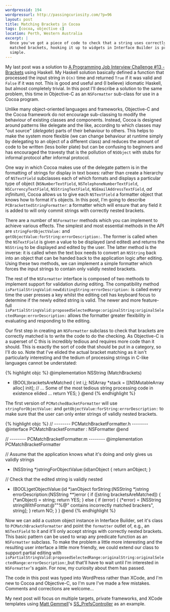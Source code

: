 ```yaml
--- 
wordpressid: 194
wordpressurl: http://passingcuriosity.com/?p=96
layout: post
title: Matching Brackets in Cocoa
tags: [cocoa, objective c]
location: Perth, Western Australia
excerpt: |
  Once you've got a piece of code to check that a string uses correctly 
  matched brackets, hooking it up to widgets in Interface Builder is pretty
  simple.
---
```


My last post was a solution to [A Programming Job Interview Challenge #13 -
Brackets](http://www.dev102.com/2008/07/21/a-programming-job-interview-challenge-13-brackets/)
using Haskell. My Haskell solution basically defined a function that processed
the input string in `O(n)` time and returned `True` if it was valid and
`False` if it was not. This is good and useful and (I believe) idiomatic
Haskell, but almost completely trivial. In this post I'll describe a solution
to the same problem, this time in Objective-C as an `NSFormatter` sub-class
for use in a Cocoa program.

Unlike many object-oriented languages and frameworks, Objective-C and the
Cocoa framework do not encourage sub-classing to modify the behaviour of
existing classes and components. Instead, Cocoa is designed around patterns
like delegate and the like, according to which classes may "out source"
(*delegate*) parts of their behaviour to others. This helps to make the system
more flexible (we can change behaviour at runtime simply by delegating to an
object of a different class) and reduces the amount of code to be written
(less boiler plate) but can be confusing to beginners and has encouraged the
travesty that is the pollution of `NSObject` with stubs for informal protocol
after informal protocol.

One way in which Cocoa makes use of the delegate pattern is in the formatting
of strings for display in text boxes: rather than create a hierarchy of
`NSTextField` subclasses each of which formats and displays a particular type
of object (`NSNumberTextField`, `NSTelephoneNumberTextField`,
`NSCurrencyTextField`, `NSStringTextField`, `NSEmailAddressTextField`, *ad
infinitum*), Cocoa allows us to give each `NSTextField` a formatter object
that knows how to format it's objects. In this post, I'm going to describe
`PCBrackettedStringFormatter`: a formatter which will ensure that any field it
is added to will only commit strings with correctly nested brackets.

There are a number of `NSFormatter` methods which you can implement to achieve
various effects. The simplest and most essential methods in the API are
`stringForObjectValue:` and `getObjectValue:forString:errorDescription:`. The
former is called when the `NSTextField` is given a value to be displayed (and
edited) and returns the `NSString` to be displayed and edited by the user. The
latter method is the inverse: it is called when the text box needs to convert
an `NSString` back into an object that can be handed back to the application
logic after editing. Using these two methods, we can implement a simple
formatter which forces the input strings to contain only validly nested
brackets.

The rest of the `NSFormatter` interface is composed of two methods to
implement support for validation *during* editing. The compatibility method
`isPartialStringValid:newEditingString:errorDescription:` is called every time
the user presses a key whilst the editing cell has keyboard focus to determine
if the newly edited string is valid. The newer and more feature-full
`isPartialStringValid:proposedSelectedRange:originalString:originalSelectedRange:errorDescription:`
allows the formatter greater flexibility in evaluating and responding to the
editing.

Our first step in creating an `NSFormatter` subclass to check that brackets
are correctly matched is to write the code to do the checking. As Objective-C
is a superset of C this is incredibly tedious and requires more code than it
should. This is exactly the sort of code that should be put in a category, so
I'll do so. Note that I've elided the actual bracket matching as it isn't
particularly interesting and the tedium of processing strings in C-like
languages cannot be understated:

{% highlight objc %}
@implementation NSString (MatchBrackets)

- (BOOL)bracketsAreMatched {
	int i,j;
	NSArray *stack = [[NSMutableArray alloc] init];
	// ... Some of the most tedious string processing code in existence elided ...
	return YES;
}
@end
{% endhighlight %}

The first version of `PCMatchedBacketFormatter` will use
`stringForObjectValue:` and `getObjectValue:forString:errorDescription:` to
make sure that the user can only enter strings of validly nested brackets.

{% highlight objc %}
// -------- PCMatchBracketFormatter.h --------
@interface PCMatchBracketFormatter : NSFormatter
@end

// -------- PCMatchBracketFormatter.m --------
@implementation PCMatchBracketFormatter

// Assume that the application knows what it's doing and only gives us validly strings
- (NSString *)stringForObjectValue:(id)anObject {
	return anObject;
}

// Check that the edited string is validly nested
- (BOOL)getObjectValue:(id *)anObject forString:(NSString *)string errorDescription:(NSString **)error {
	if ([string bracketsAreMatched]) {
		(*anObject) = string;
		return YES;
	} else {
		if (error) {
			(*error) = [NSString stringWithFormat:@"\"%@\" contains incorrectly matched brackers", string];
		}
		return NO;
	}
}
@end
{% endhighlight %}

Now we can add a custom object instance in Interface Builder, set it's class
to `PCMatchBracketFormatter` and point the `formatter` outlet of, e.g., an
`NSTextField` to it and it'll only accept strings with correctly nested
brackets. This basic pattern can be used to wrap any predicate function as an
`NSFormatter` subclass. To make the problem a little more interesting and the
resulting user interface a little more friendly, we could extend our class to
support partial editing with
`isPartialStringValid:proposedSelectedRange:originalString:originalSelectedRange:errorDescription:`,but
that'll have to wait until I'm interested in `NSFormatter`'s again. For now,
my curiosity about them has passed.

The code in this post was typed into WordPress rather than XCode, and I'm new
to Cocoa and Objective-C, so I'm sure I've made a few mistakes. Comments and
corrections are welcome...

My next post will focus on multiple targets, private frameworks, and XCode
templates using [Matt Gemmell](http://mattgemmell.com/)'s
[SS_PrefsController](http://mattgemmell.com/source#ssprefscontroller) as an
example.
